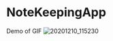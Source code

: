 # NoteKeepingApp

Demo of GIF
![20201210_115230](https://user-images.githubusercontent.com/50036436/101729699-ab898800-3ade-11eb-94b8-64004ce4cf1d.gif)


